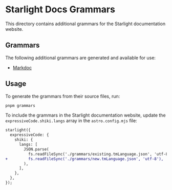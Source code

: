 # Starlight Docs Grammars

This directory contains additional grammars for the Starlight documentation website.

## Grammars

The following additional grammars are generated and available for use:

- [Markdoc](https://github.com/markdoc/language-server)

## Usage

To generate the grammars from their source files, run:

```sh
pnpm grammars
```

To include the grammars in the Starlight documentation website, update the `expressiveCode.shiki.langs` array in the `astro.config.mjs` file:

```diff
starlight({
  expressiveCode: {
    shiki: {
      langs: [
        JSON.parse(
          fs.readFileSync('./grammars/existing.tmLanguage.json', 'utf-8'),
+         fs.readFileSync('./grammars/new.tmLanguage.json', 'utf-8'),
        ),
      ],
    },
  },
});
```
